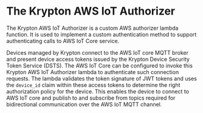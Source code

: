 # The Krypton AWS IoT Authorizer
The Krypton AWS IoT Authorizer is a custom AWS authorizer lambda function. It is used to implement a custom authentication method to support authenticating calls to AWS IoT Core service. 

Devices managed by Krypton connect to the AWS IoT core MQTT broker and present device access tokens issued by the Krypton Device Security Token Service (DSTS). The AWS IoT Core can be configured to invoke this Krypton AWS IoT Authorizer lambda to authenticate such connection requests. The lambda validates the token signature of JWT tokens and uses the ```device_id``` claim within these access tokens to determine the right authorization policy for the device. This enables the device to connect to AWS IoT core and publish to and subscribe from topics required for bidirectional communication over the AWS IoT MQTT channel.

